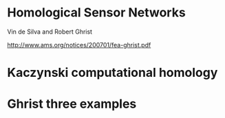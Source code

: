 
# Homological Sensor Networks

Vin de Silva and Robert Ghrist

http://www.ams.org/notices/200701/fea-ghrist.pdf

# Kaczynski computational homology

# Ghrist three examples
